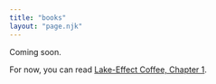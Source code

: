 ```yaml
---
title: "books"
layout: "page.njk"
---
```


Coming soon.

For now, you can read [Lake-Effect Coffee, Chapter 1](/lake-effect-coffee-chapter-1/).
